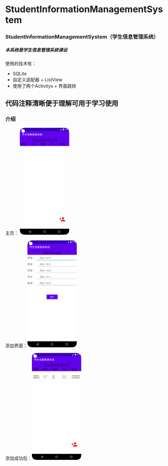# StudentInformationManagementSystem
### StudentInformationManagementSystem（学生信息管理系统）

##### 本系统是学生信息管理系统课设
使用的技术有：
- SQLite
- 自定义适配器 + ListView
- 使用了两个Activitys + 界面跳转

## 代码注释清晰便于理解可用于学习使用

### 介绍

主页： <img src="img/Home.png#pic_center =180x180" alt="Home" style="zoom: 33%;" />

添加界面：<img src="img/add.png" alt="after_add" style="zoom: 33%;" />

添加成功后：<img src="img/after_add.png" alt="after_add" style="zoom:33%;" />
